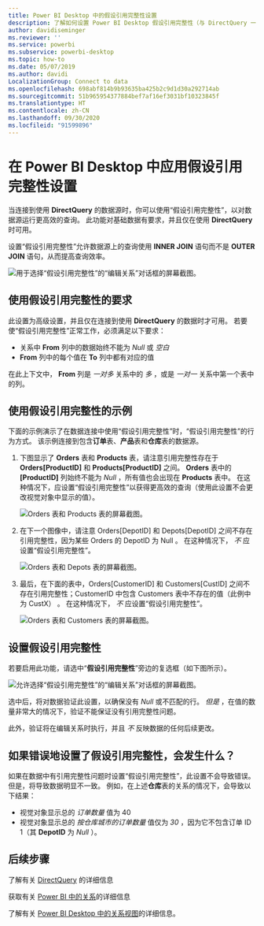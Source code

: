 ```yaml
---
title: Power BI Desktop 中的假设引用完整性设置
description: 了解如何设置 Power BI Desktop 假设引用完整性（与 DirectQuery 一起使用）
author: davidiseminger
ms.reviewer: ''
ms.service: powerbi
ms.subservice: powerbi-desktop
ms.topic: how-to
ms.date: 05/07/2019
ms.author: davidi
LocalizationGroup: Connect to data
ms.openlocfilehash: 698abf814b9b93635ba425b2c9d1d30a292714ab
ms.sourcegitcommit: 51b965954377884bef7af16ef3031bf10323845f
ms.translationtype: HT
ms.contentlocale: zh-CN
ms.lasthandoff: 09/30/2020
ms.locfileid: "91599896"
---
```

# <a name="apply-the-assume-referential-integrity-setting-in-power-bi-desktop"></a>在 Power BI Desktop 中应用假设引用完整性设置
当连接到使用 **DirectQuery** 的数据源时，你可以使用“假设引用完整性”，以对数据源运行更高效的查询。 此功能对基础数据有要求，并且仅在使用 **DirectQuery** 时可用。

设置“假设引用完整性”允许数据源上的查询使用 **INNER JOIN** 语句而不是 **OUTER JOIN** 语句，从而提高查询效率。

![用于选择“假设引用完整性”的“编辑关系”对话框的屏幕截图。](media/desktop-assume-referential-integrity/assume-referential-integrity_1.png)

## <a name="requirements-for-using-assume-referential-integrity"></a>使用假设引用完整性的要求
此设置为高级设置，并且仅在连接到使用 **DirectQuery** 的数据时才可用。 若要使“假设引用完整性”正常工作，必须满足以下要求：

* 关系中 **From** 列中的数据始终不能为 *Null*  或 *空白*
* **From** 列中的每个值在 **To** 列中都有对应的值

在此上下文中， **From** 列是 *一对多* 关系中的 *多* ，或是 *一对一* 关系中第一个表中的列。

## <a name="example-of-using-assume-referential-integrity"></a>使用假设引用完整性的示例
下面的示例演示了在数据连接中使用“假设引用完整性”时，“假设引用完整性”的行为方式。 该示例连接到包含**订单**表、**产品**表和**仓库**表的数据源。

1. 下图显示了 **Orders** 表和 **Products** 表，请注意引用完整性存在于 **Orders[ProductID]** 和 **Products[ProductID]** 之间。 **Orders** 表中的 **[ProductID]** 列始终不能为 *Null* ，所有值也会出现在 **Products** 表中。 在这种情况下，应设置“假设引用完整性”以获得更高效的查询（使用此设置不会更改视觉对象中显示的值）。
   
   ![Orders 表和 Products 表的屏幕截图。](media/desktop-assume-referential-integrity/assume-referential-integrity_2.png)
2. 在下一个图像中，请注意 Orders[DepotID] 和 Depots[DepotID] 之间不存在引用完整性，因为某些 Orders 的 DepotID 为 Null   。 在这种情况下， *不* 应设置“假设引用完整性”。
   
   ![Orders 表和 Depots 表的屏幕截图。](media/desktop-assume-referential-integrity/assume-referential-integrity_3.png)
3. 最后，在下面的表中，Orders[CustomerID] 和 Customers[CustID] 之间不存在引用完整性；CustomerID 中包含 Customers 表中不存在的值（此例中为 CustX）   。 在这种情况下， *不* 应设置“假设引用完整性”。
   
   ![Orders 表和 Customers 表的屏幕截图。](media/desktop-assume-referential-integrity/assume-referential-integrity_4.png)

## <a name="setting-assume-referential-integrity"></a>设置假设引用完整性
若要启用此功能，请选中“**假设引用完整性**”旁边的复选框（如下图所示）。

![允许选择“假设引用完整性”的“编辑关系”对话框的屏幕截图。](media/desktop-assume-referential-integrity/assume-referential-integrity_1.png)

选中后，将对数据验证此设置，以确保没有 *Null* 或不匹配的行。 *但是* ，在值的数量非常大的情况下，验证不能保证没有引用完整性问题。

此外，验证将在编辑关系时执行，并且 *不* 反映数据的任何后续更改。

## <a name="what-happens-if-you-incorrectly-set-assume-referential-integrity"></a>如果错误地设置了假设引用完整性，会发生什么？
如果在数据中有引用完整性问题时设置“假设引用完整性”，此设置不会导致错误。 但是，将导致数据明显不一致。 例如，在上述**仓库**表的关系的情况下，会导致以下结果：

* 视觉对象显示总的 *订单数量* 值为 40
* 视觉对象显示总的 *按仓库城市的订单数量* 值仅为 *30* ，因为它不包含订单 ID 1（其 **DepotID**  为 *Null* ）。

## <a name="next-steps"></a>后续步骤
了解有关 [DirectQuery](desktop-use-directquery.md) 的详细信息

获取有关 [Power BI 中的关系](../transform-model/desktop-create-and-manage-relationships.md)的详细信息

了解有关 [Power BI Desktop 中的关系视图](../transform-model/desktop-relationship-view.md)的详细信息。
